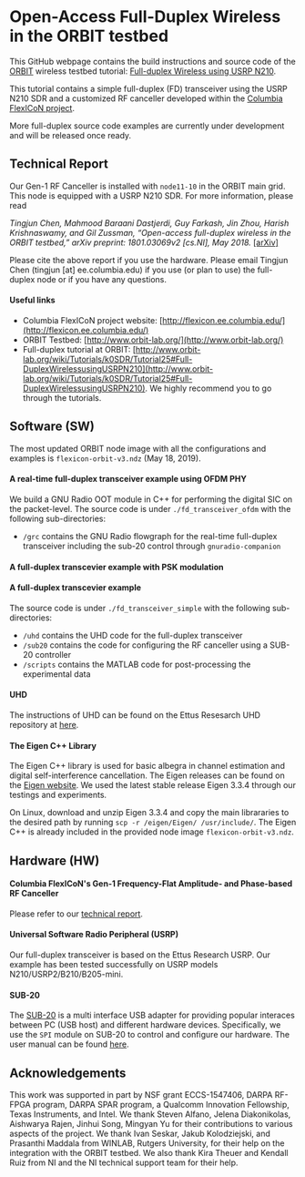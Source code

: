 # Open-Access Full-Duplex Wireless in the ORBIT testbed
This GitHub webpage contains the build instructions and source code of the [ORBIT](http://www.orbit-lab.org) wireless testbed tutorial: [Full-duplex Wireless using USRP N210](http://www.orbit-lab.org/wiki/Tutorials/k0SDR/Tutorial25).

This tutorial contains a simple full-duplex (FD) transceiver using the USRP N210 SDR and a customized RF canceller developed within the [Columbia FlexICoN project](http://flexicon.ee.columbia.edu/).

More full-duplex source code examples are currently under development and will be released once ready.

## Technical Report
Our Gen-1 RF Canceller is installed with `node11-10` in the ORBIT main grid. This node is equipped with a USRP N210 SDR. For more information, please read

*Tingjun Chen, Mahmood Baraani Dastjerdi, Guy Farkash, Jin Zhou, Harish Krishnaswamy, and Gil Zussman, “Open-access full-duplex wireless in the ORBIT testbed,” arXiv preprint: 1801.03069v2 [cs.NI], May 2018.* [[arXiv]](https://arxiv.org/abs/1801.03069)

Please cite the above report if you use the hardware. Please email Tingjun Chen (tingjun [at] ee.columbia.edu) if you use (or plan to use) the full-duplex node or if you have any questions.

#### Useful links
* Columbia FlexICoN project website: [http://flexicon.ee.columbia.edu/](http://flexicon.ee.columbia.edu/)
* ORBIT Testbed: [http://www.orbit-lab.org/](http://www.orbit-lab.org/)
* Full-duplex tutorial at ORBIT: [http://www.orbit-lab.org/wiki/Tutorials/k0SDR/Tutorial25#Full-DuplexWirelessusingUSRPN210](http://www.orbit-lab.org/wiki/Tutorials/k0SDR/Tutorial25#Full-DuplexWirelessusingUSRPN210). We highly recommend you to go through the tutorials.

## Software (SW)

The most updated ORBIT node image with all the configurations and examples is `flexicon-orbit-v3.ndz` (May 18, 2019).

#### A real-time full-duplex transceiver example using OFDM PHY
We build a GNU Radio OOT module in C++ for performing the digital SIC on the packet-level.  The source code is under `./fd_transceiver_ofdm` with the following sub-directories:
* `/grc` contains the GNU Radio flowgraph for the real-time full-duplex transceiver including the sub-20 control through `gnuradio-companion`

#### A full-duplex transcevier example with PSK modulation

#### A full-duplex transcevier example
The source code is under `./fd_transceiver_simple` with the following sub-directories:
* `/uhd` contains the UHD code for the full-duplex transceiver
* `/sub20` contains the code for configuring the RF canceller using a SUB-20 controller
* `/scripts` contains the MATLAB code for post-processing the experimental data

#### UHD
The instructions of UHD can be found on the Ettus Resesarch UHD repository at [here](https://github.com/EttusResearch/uhd).

#### The Eigen C++ Library
The Eigen C++ library is used for basic albegra in channel estimation and digital self-interference cancellation. The Eigen releases can be found on the [Eigen website](http://eigen.tuxfamily.org/index.php?title=Main_Page). We used the latest stable release Eigen 3.3.4 through our testings and experiments.

On Linux, download and unzip Eigen 3.3.4 and copy the main librararies to the desired path by running `scp -r /eigen/Eigen/ /usr/include/`. The Eigen C++ is already included in the provided node image `flexicon-orbit-v3.ndz`.

## Hardware (HW)
#### Columbia FlexICoN's Gen-1 Frequency-Flat Amplitude- and Phase-based RF Canceller
Please refer to our [technical report](https://arxiv.org/abs/1801.03069).

#### Universal Software Radio Peripheral (USRP)
Our full-duplex transceiver is based on the Ettus Research USRP. Our example has been tested successfully on USRP models N210/USRP2/B210/B205-mini.

#### SUB-20 
The [SUB-20](http://www.xdimax.com/sub20/sub20.html) is a multi interface USB adapter for providing popular interaces between PC (USB host) and different hardware devices.  Specifically, we use the `SPI` module on SUB-20 to control and configure our hardware. The user manual can be found [here](http://www.xdimax.com/sub20/doc/sub20-man.pdf). 

## Acknowledgements
This work was supported in part by NSF grant ECCS-1547406, DARPA RF-FPGA program, DARPA SPAR program, a Qualcomm Innovation Fellowship, Texas Instruments, and Intel. We thank Steven Alfano, Jelena Diakonikolas, Aishwarya Rajen, Jinhui Song, Mingyan Yu for their contributions to various aspects of the project. We thank Ivan Seskar, Jakub Kolodziejski, and Prasanthi Maddala from WINLAB, Rutgers University, for their help on the integration with the ORBIT testbed. We also thank Kira Theuer and Kendall Ruiz from NI and the NI technical support team for their help.
